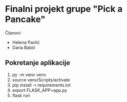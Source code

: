 # Finalni projekt grupe "Pick a Pancake" 

<p>Članovi:<p> <ul>
  <li>Helena Pavlić</li>
  <li>Daria Babić</li>
</ul>
<h2>Pokretanje aplikacije</h2>

<ol>
<li>py -m venv venv</li>
<li>source venv/Scripts/activate</li>
<li>pip install -r requirements.txt</li>
<li>export FLASK_APP=app.py</li>
<li>flask run</li>
</ol>
